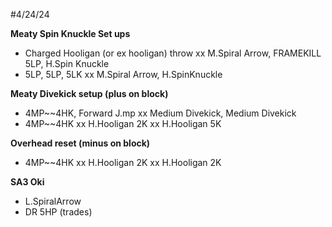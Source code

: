 #4/24/24

**Meaty Spin Knuckle Set ups**
- Charged Hooligan (or ex hooligan) throw xx M.Spiral Arrow, FRAMEKILL 5LP, H.Spin Knuckle
- 5LP, 5LP, 5LK xx M.Spiral Arrow, H.SpinKnuckle

**Meaty Divekick setup (plus on block)**
- 4MP~~4HK, Forward J.mp xx Medium Divekick, Medium Divekick
- 4MP~~4HK xx H.Hooligan 2K xx H.Hooligan 5K

**Overhead reset (minus on block)**
- 4MP~~4HK xx H.Hooligan 2K xx H.Hooligan 2K

**SA3 Oki**
- L.SpiralArrow
- DR 5HP (trades)
